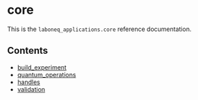 # core

This is the `laboneq_applications.core` reference documentation.

## Contents

* [build_experiment](build_experiment.md)
* [quantum_operations](quantum_operations.md)
* [handles](handles.md)
* [validation](validation.md)
